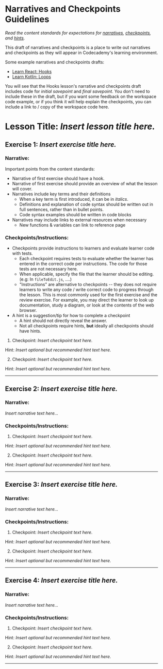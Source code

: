# Narratives and Checkpoints Guidelines

_Read the content standards for expectations for [narratives](https://curriculum-documentation.codecademy.com/exercises/narrative-standards/), [checkpoints](https://curriculum-documentation.codecademy.com/exercises/checkpoint-standards/), and [hints](https://curriculum-documentation.codecademy.com/exercises/hint-standards/)._ 

This draft of narratives and checkpoints is a place to write out narratives and checkpoints as they will appear in Codecademy's learning environment.

Some example narratives and checkpoints drafts:

* [Learn React: Hooks](https://docs.google.com/document/d/1LUzKynRmf6V8_oaaTUk8DiTChnj1IqS5kOncOs49HE8/edit)
* [Learn Kotlin: Loops](https://docs.google.com/document/d/148Qr1lV0KDa5EPXJ1VeAU0kVReQuBu2FSpQS6DD4xHU/edit)

You will see that the Hooks lesson's narrative and checkpoints draft includes code for _initial savepoint_ and _final savepoint_. You don't need to include these in the draft, but if you want some feedback on the workspace code example, or if you think it will help explain the checkpoints, you can include a link to / copy of the workspace code here.

# Lesson Title: _Insert lesson title here._

## Exercise 1: _Insert exercise title here._

### Narrative:

Important points from the content standards:

* Narrative of first exercise should have a hook. 
* Narrative of first exercise should provide an overview of what the lesson will cover.
* Narratives include key terms and their definitions
  * When a key term is first introduced, it can be in *italics*.
  * Definitions and explanation of code syntax should be written out in full sentences, rather than in bullet points.
  * Code syntax examples should be written in code blocks
* Narratives may include links to external resources when necessary
  * New functions & variables can link to reference page

### Checkpoints/Instructions:

* Checkpoints provide instructions to learners and evaluate learner code with tests.
  * Each checkpoint requires tests to evaluate whether the learner has entered in the correct code per instructions. The code for those tests are not necessary here.
  * When applicable, specify the file that the learner should be editing. (e.g: In `fileToEdit.js`, ....)
  * "Instructions" are alternative to checkpoints -- they does not require learners to write any code / write correct code to progress through the lesson. This is most commonly used for the first exercise and the review exercise. For example, you may direct the learner to look up documentation, study a diagram, or look at the contents of the web browser.
* A hint is a suggestion/tip for how to complete a checkpoint
  * A hint should not directly reveal the answer.
  * Not all checkpoints require hints, **but** ideally all checkpoints should have hints.

1. Checkpoint: _Insert checkpoint text here._

Hint: _Insert optional but recommended hint text here._

2. Checkpoint: _Insert checkpoint text here._

Hint: _Insert optional but recommended hint text here._

<hr>

## Exercise 2: _Insert exercise title here._

### Narrative:

_Insert narrative text here..._

### Checkpoints/Instructions:

1. Checkpoint: _Insert checkpoint text here._

Hint: _Insert optional but recommended hint text here._

2. Checkpoint: _Insert checkpoint text here._

Hint: _Insert optional but recommended hint text here._

<hr>

## Exercise 3: _Insert exercise title here._

### Narrative:

_Insert narrative text here..._

### Checkpoints/Instructions:

1. Checkpoint: _Insert checkpoint text here._

Hint: _Insert optional but recommended hint text here._

2. Checkpoint: _Insert checkpoint text here._

Hint: _Insert optional but recommended hint text here._

<hr>

## Exercise 4: _Insert exercise title here._

### Narrative:

_Insert narrative text here..._

### Checkpoints/Instructions:

1. Checkpoint: _Insert checkpoint text here._

Hint: _Insert optional but recommended hint text here._

2. Checkpoint: _Insert checkpoint text here._

Hint: _Insert optional but recommended hint text here._

<hr>
